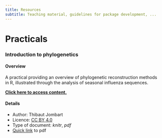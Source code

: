 ```yaml
---
title: Resources
subtitle: Teaching material, guidelines for package development, ...
---
```



# Practicals

### Introduction to phylogenetics

#### Overview
A practical providing an overview of phylogenetic reconstruction methods in R, illustrated through the analysis of seasonal influenza sequences.

[**Click here to access content.**](https://github.com/reconhub/phylo-practical)

#### Details

- Author: Thibaut Jombart
- Licence: [CC BY 4.0](https://creativecommons.org/licenses/by/4.0/)
- Type of document: *knitr*, *pdf*
-  [Quick link](https://raw.githubusercontent.com/reconhub/phylo-practical/master/phylo-practical.pdf) to pdf



